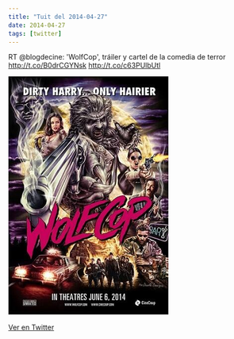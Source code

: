 ```yaml
---
title: "Tuit del 2014-04-27"
date: 2014-04-27
tags: [twitter]
---
```


RT @blogdecine: 'WolfCop', tráiler y cartel de la comedia de terror http://t.co/B0drCGYNsk http://t.co/c63PUlbUtl

![Imagen](/assets/images/460440097700446208-BmOTehxIYAEnIez.jpg)

[Ver en Twitter](https://twitter.com/i/web/status/460440097700446208)
